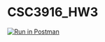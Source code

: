 # CSC3916_HW3

[![Run in Postman](https://run.pstmn.io/button.svg)](https://app.getpostman.com/run-collection/b96865c280c4bc5063ce?action=collection%2Fimport#?env%5BHomework3%5D=W3sia2V5IjoiVU5JUVVFX0tFWSIsInZhbHVlIjoic29tZXZhbHVlIiwiZW5hYmxlZCI6dHJ1ZSwidHlwZSI6ImRlZmF1bHQiLCJzZXNzaW9uVmFsdWUiOiJzb21ldmFsdWUiLCJzZXNzaW9uSW5kZXgiOjB9LHsia2V5IjoiU0VDUkVUX0tFWSIsInZhbHVlIjoic29tZXZhbHVlIiwiZW5hYmxlZCI6dHJ1ZSwidHlwZSI6ImRlZmF1bHQiLCJzZXNzaW9uVmFsdWUiOiJzb21ldmFsdWUiLCJzZXNzaW9uSW5kZXgiOjF9LHsia2V5IjoidG9rZW4iLCJ2YWx1ZSI6IiIsImVuYWJsZWQiOnRydWUsInR5cGUiOiJkZWZhdWx0Iiwic2Vzc2lvblZhbHVlIjoiSldULi4uIiwic2Vzc2lvbkluZGV4IjoyfV0=)
